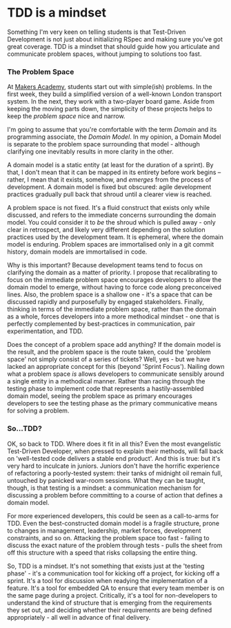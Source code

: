 # TDD is a mindset

Something I'm very keen on telling students is that Test-Driven Development is not just about initializing RSpec and making sure you've got great coverage. TDD is a mindset that should guide how you articulate and communicate problem spaces, without jumping to solutions too fast.

### The Problem Space

At [Makers Academy](http://www.makersacademy.com), students start out with simple(ish) problems. In the first week, they build a simplified version of a well-known London transport system. In the next, they work with a two-player board game. Aside from keeping the moving parts down, the simplicity of these projects helps to keep the _problem space_ nice and narrow.

I'm going to assume that you're comfortable with the term _Domain_ and its programming associate, the _Domain Model_. In my opinion, a Domain Model is separate to the problem space surrounding that model - although clarifying one inevitably results in more clarity in the other.

A domain model is a static entity (at least for the duration of a sprint). By that, I don't mean that it can be mapped in its entirety before work begins – rather, I mean that it exists, somehow, and _emerges_ from the process of development. A domain model is fixed but obscured: agile development practices gradually pull back that shroud until a clearer view is reached.

A problem space is not fixed. It's a fluid construct that exists only while discussed, and refers to the immediate concerns surrounding the domain model. You could consider it to _be_ the shroud which is pulled away - only clear in retrospect, and likely very different depending on the solution practices used by the development team. It is ephemeral, where the domain model is enduring. Problem spaces are immortalised only in a git commit history, domain models are immortalised in code.

Why is this important? Because development teams tend to focus on clarifying the domain as a matter of priority. I propose that recalibrating to focus on the immediate problem space encourages developers to allow the domain model to emerge, without having to force code along preconceived lines. Also, the problem space is a shallow one - it's a space that can be discussed rapidly and purposefully by engaged stakeholders. Finally, thinking in terms of the immediate problem space, rather than the domain as a whole, forces developers into a more methodical mindset - one that is perfectly complemented by best-practices in communication, pair experimentation, and TDD.

Does the concept of a problem space add anything? If the domain model is the result, and the problem space is the route taken, could the 'problem space' not simply consist of a series of tickets? Well, yes - but we have lacked an appropriate concept for this (beyond 'Sprint Focus'). Nailing down what a problem space _is_ allows developers to communicate sensibly around a single entity in a methodical manner. Rather than racing through the testing phase to implement code that represents a hastily-assembled domain model, seeing the problem space as primary encourages developers to see the testing phase as the primary communicative means for solving a problem.

### So...TDD?

OK, so back to TDD. Where does it fit in all this? Even the most evangelistic Test-Driven Developer, when pressed to explain their methods, will fall back on 'well-tested code delivers a stable end product'. And this is true: but it's very hard to inculcate in juniors. Juniors don't have the horrific experience of refactoring a poorly-tested system: their tanks of midnight oil remain full, untouched by panicked war-room sessions. What they can be taught, though, is that testing is a mindset: a communication mechanism for discussing a problem before committing to a course of action that defines a domain model.

For more experienced developers, this could be seen as a call-to-arms for TDD. Even the best-constructed domain model is a fragile structure, prone to changes in management, leadership, market forces, development constraints, and so on. Attacking the problem space too fast - failing to discuss the exact nature of the problem through tests - pulls the sheet from off this structure with a speed that risks collapsing the entire thing.

So, TDD is a mindset. It's not something that exists just at the 'testing phase' - it's a communication tool for kicking off a project, for kicking off a sprint. It's a tool for discussion when readying the implementation of a feature. It's a tool for embedded QA to ensure that every team member is on the same page during a project. Critically, it's a tool for non-developers to understand the kind of structure that is emerging from the requirements they set out, and deciding whether their requirements are being defined appropriately - all well in advance of final delivery.
